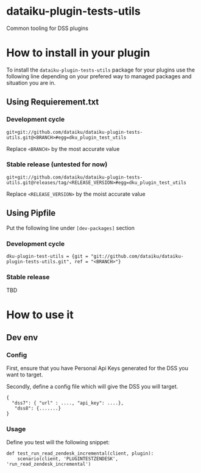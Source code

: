# dataiku-plugin-tests-utils
Common tooling for DSS plugins

# How to install in your plugin
To install the `dataiku-plugin-tests-utils` package for your plugins use the
following line depending on your prefered way to managed packages and situation
you are in.
## Using Requierement.txt
### Development cycle

`git+git://github.com/dataiku/dataiku-plugin-tests-utils.git@<BRANCH>#egg=dku_plugin_test_utils`

Replace `<BRANCH>` by the most accurate value

### Stable release (untested for now)

`git+git://github.com/dataiku/dataiku-plugin-tests-utils.git@releases/tag/<RELEASE_VERSION>#egg=dku_plugin_test_utils`

Replace `<RELEASE_VERSION>` by the moist accurate value

## Using Pipfile
Put the following line under `[dev-packages]` section
### Development cycle
`dku-plugin-test-utils = {git = "git://github.com/dataiku/dataiku-plugin-tests-utils.git", ref = "<BRANCH>"}`
### Stable release
TBD

# How to use it

## Dev env

### Config

First, ensure that you have Personal Api Keys generated for the DSS you want to target.

Secondly, define a config file which will give the DSS you will target.
```
{
  "dss7": { "url" : ...., "api_key": ....},
   "dss8": {.......}
}
```

### Usage

Define you test will the following snippet:
```
def test_run_read_zendesk_incremental(client, plugin):
    scenario(client, 'PLUGINTESTZENDESK', 'run_read_zendesk_incremental')
```
